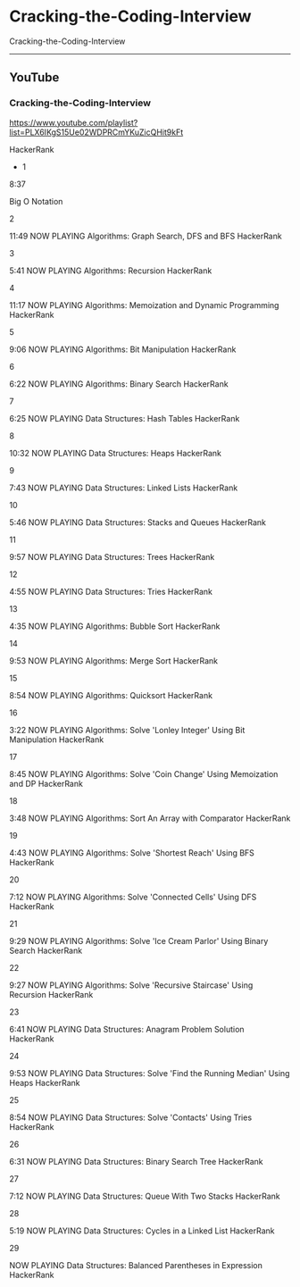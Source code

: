# Cracking-the-Coding-Interview
Cracking-the-Coding-Interview




-----

## YouTube

### Cracking-the-Coding-Interview

https://www.youtube.com/playlist?list=PLX6IKgS15Ue02WDPRCmYKuZicQHit9kFt

HackerRank

- 1

8:37

Big O Notation


2

11:49
NOW PLAYING
Algorithms: Graph Search, DFS and BFS
HackerRank

3

5:41
NOW PLAYING
Algorithms: Recursion
HackerRank

4

11:17
NOW PLAYING
Algorithms: Memoization and Dynamic Programming
HackerRank

5

9:06
NOW PLAYING
Algorithms: Bit Manipulation
HackerRank

6

6:22
NOW PLAYING
Algorithms: Binary Search
HackerRank

7

6:25
NOW PLAYING
Data Structures: Hash Tables
HackerRank

8

10:32
NOW PLAYING
Data Structures: Heaps
HackerRank

9

7:43
NOW PLAYING
Data Structures: Linked Lists
HackerRank

10

5:46
NOW PLAYING
Data Structures: Stacks and Queues
HackerRank

11

9:57
NOW PLAYING
Data Structures: Trees
HackerRank

12

4:55
NOW PLAYING
Data Structures: Tries
HackerRank

13

4:35
NOW PLAYING
Algorithms: Bubble Sort
HackerRank

14

9:53
NOW PLAYING
Algorithms: Merge Sort
HackerRank

15

8:54
NOW PLAYING
Algorithms: Quicksort
HackerRank

16

3:22
NOW PLAYING
Algorithms: Solve 'Lonley Integer' Using Bit Manipulation
HackerRank

17

8:45
NOW PLAYING
Algorithms: Solve 'Coin Change' Using Memoization and DP
HackerRank

18

3:48
NOW PLAYING
Algorithms: Sort An Array with Comparator
HackerRank

19

4:43
NOW PLAYING
Algorithms: Solve 'Shortest Reach' Using BFS
HackerRank

20

7:12
NOW PLAYING
Algorithms: Solve 'Connected Cells' Using DFS
HackerRank

21

9:29
NOW PLAYING
Algorithms: Solve 'Ice Cream Parlor' Using Binary Search
HackerRank

22

9:27
NOW PLAYING
Algorithms: Solve 'Recursive Staircase' Using Recursion
HackerRank

23

6:41
NOW PLAYING
Data Structures: Anagram Problem Solution
HackerRank

24

9:53
NOW PLAYING
Data Structures: Solve 'Find the Running Median' Using Heaps
HackerRank

25

8:54
NOW PLAYING
Data Structures: Solve 'Contacts' Using Tries
HackerRank

26

6:31
NOW PLAYING
Data Structures: Binary Search Tree
HackerRank

27

7:12
NOW PLAYING
Data Structures: Queue With Two Stacks
HackerRank

28

5:19
NOW PLAYING
Data Structures: Cycles in a Linked List
HackerRank

29

NOW PLAYING
Data Structures: Balanced Parentheses in Expression
HackerRank

